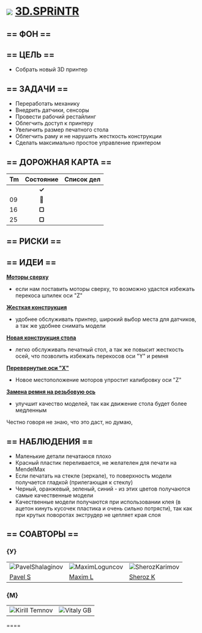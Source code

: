![](https://avatars0.githubusercontent.com/u/6559911?s=29) [ 3D.SPRiNTR](https://github.com/soda-io/SPRiNTR)
===

## == ФОН ==

## == ЦЕЛЬ ==

- Собрать новый 3D принтер

## == ЗАДАЧИ ==

- Переработать механику
- Внедрить датчики, сенсоры
- Провести рабочий рестайлинг
- Облегчить доступ к принтеру
- Увеличить размер печатного стола
- Облегчить раму и не нарушить жесткость конструкции
- Сделать максимально простое управление принтером

## == ДОРОЖНАЯ КАРТА ==

| Tm  | Состояние    |  Список дел                          |
|:----|:------------:|--------------------------------------|
|     |  **✓**       |                                      |
| 09  |  **🚩**      |                                      |
| 16  |  **▢**       |                                     |
| 25  |  **▢**       |                                     |

## == РИСКИ ==

## == ИДЕИ ==

[**Моторы сверху**](https://github.com/soda-io/mendel-upgrade/tree/master/Images/Motors)
- если нам поставить моторы сверху, то возможно удастся избежать перекоса шпилек оси "Z"

[**Жесткая конструкция**](https://github.com/soda-io/mendel-upgrade/blob/master/Images/photo.jpg)
- удобнее обслуживать принтер, широкий выбор места для датчиков, а так же удобнее снимать модели

[**Новая конструкция стола**](https://github.com/soda-io/mendel-upgrade/tree/master/Images/New%20Bed)
- легко обслуживать печатный стол, а так же повысит жесткость осей, что позволить избежать перекосов оси "Y" и ремня

[**Перевернутые оси "X"**](https://github.com/soda-io/mendel-upgrade/tree/master/Images/X)
- Новое местоположение моторов упростит калибровку оси "Z"

[**Замена ремня на резьбовую ось**](https://github.com/soda-io/mendel-upgrade/tree/master/Images/New%20Y)
- улучшит качество моделей, так как движение стола будет более медленным

Честно говоря не знаю, что это даст, но думаю, 

## == НАБЛЮДЕНИЯ ==
- Маленькие детали печатаюся плохо
- Красный пластик переливается, не желателен для печати на MendelMax
- Если печатать на стекле (зеркале), то поверхность модели получается гладкой (прилегающая к стеклу)
- Черный, оранжевый, зеленый, синий - из этих цветов получаются самые качественные модели
- Качественные модели получаются при использовании клея (в ацетон кинуть кусочек пластика и очень сильно потрясти), так как при крутых поворотах экструдер не цепляет края слоя

## == СОАВТОРЫ ==

### {У}

|    |    |    |    
|----|----|----|
|![PavelShalaginov](https://avatars0.githubusercontent.com/u/3833771?s=74) | ![MaximLoguncov](https://avatars2.githubusercontent.com/u/3838734?s=74)|![SherozKarimov](https://avatars0.githubusercontent.com/u/4226210?s=74)  
|[Pavel S](https://github.com/PavelShalaginov)| [Maxim L](https://github.com/MaximLoguncov) | [Sheroz K](https://github.com/SherozKarimov)  

### {M}

|    |    | 
|----|----|
|![Kirill Temnov](https://avatars1.githubusercontent.com/u/147170?s=74)|![Vitaly GB](https://avatars0.githubusercontent.com/u/842476?s=74)

====


